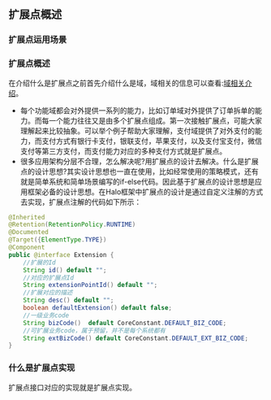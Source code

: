 ## 扩展点概述

### 扩展点运用场景

### 扩展点概述
 在介绍什么是扩展点之前首先介绍什么是域，域相关的信息可以查看:[域相关介绍](./domain.md)。
* 每个功能域都会对外提供一系列的能力，比如订单域对外提供了订单拆单的能力。而每一个能力往往又是由多个扩展点组成。第一次接触扩展点，可能大家理解起来比较抽象。可以举个例子帮助大家理解，支付域提供了对外支付的能力，而支付方式有银行卡支付，银联支付，苹果支付，以及支付宝支付，微信支付等第三方支付，而支付能力对应的多种支付方式就是扩展点。
* 很多应用架构分层不合理，怎么解决呢?用扩展点的设计去解决。什么是扩展点的设计思想?其实设计思想也一直在使用，比如经常使用的策略模式，还有就是简单系统和简单场景编写的if-else代码。因此基于扩展点的设计思想是应用框架必备的设计思想。在Halo框架中扩展点的设计是通过自定义注解的方式去实现，扩展点注解的代码如下所示：
   
```java
@Inherited
@Retention(RetentionPolicy.RUNTIME)
@Documented
@Target({ElementType.TYPE})
@Component
public @interface Extension {
    //扩展的Id
    String id() default "";
    //对应的扩展点Id
    String extensionPointId() default "";
    //扩展对应的描述
    String desc() default "";
    boolean defaultExtension() default false;
    //一级业务code
    String bizCode()  default CoreConstant.DEFAULT_BIZ_CODE;
    //可扩展业务code，属于预留，并不是每个系统都有
    String extBizCode() default CoreConstant.DEFAULT_EXT_BIZ_CODE;
}
```

### 什么是扩展点实现

  扩展点接口对应的实现就是扩展点实现。

